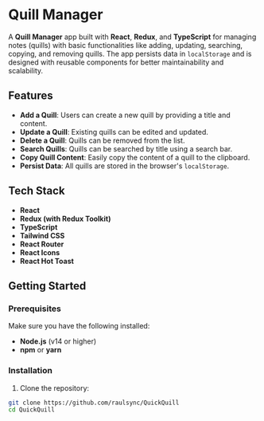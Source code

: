 # Quill Manager

A **Quill Manager** app built with **React**, **Redux**, and **TypeScript** for managing notes (quills) with basic functionalities like adding, updating, searching, copying, and removing quills. The app persists data in `localStorage` and is designed with reusable components for better maintainability and scalability.

## Features

- **Add a Quill**: Users can create a new quill by providing a title and content.
- **Update a Quill**: Existing quills can be edited and updated.
- **Delete a Quill**: Quills can be removed from the list.
- **Search Quills**: Quills can be searched by title using a search bar.
- **Copy Quill Content**: Easily copy the content of a quill to the clipboard.
- **Persist Data**: All quills are stored in the browser's `localStorage`.

## Tech Stack

- **React**
- **Redux (with Redux Toolkit)**
- **TypeScript**
- **Tailwind CSS**
- **React Router**
- **React Icons**
- **React Hot Toast**

## Getting Started

### Prerequisites

Make sure you have the following installed:

- **Node.js** (v14 or higher)
- **npm** or **yarn**

### Installation

1. Clone the repository:

```bash
git clone https://github.com/raulsync/QuickQuill
cd QuickQuill
```
